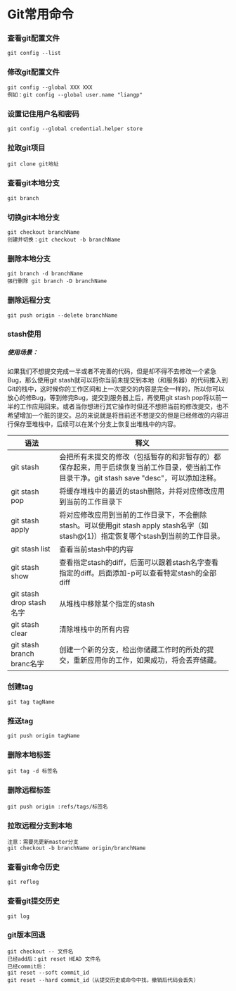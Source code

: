 # Git常用命令
### 查看git配置文件
```
git config --list
```
### 修改git配置文件
```
git config --global XXX XXX 
例如：git config --global user.name "liangp"
```
### 设置记住用户名和密码
```
git config --global credential.helper store
```
### 拉取git项目
```
git clone git地址
```
### 查看git本地分支
```
git branch
```
### 切换git本地分支
```
git checkout branchName
创建并切换：git checkout -b branchName
```
### 删除本地分支
```
git branch -d branchName
强行删除 git branch -D branchName
```
### 删除远程分支
```
git push origin --delete branchName
```
### stash使用
##### 使用场景：
如果我们不想提交完成一半或者不完善的代码，但是却不得不去修改一个紧急Bug，那么使用git stash就可以将你当前未提交到本地（和服务器）的代码推入到Git的栈中，这时候你的工作区间和上一次提交的内容是完全一样的，所以你可以放心的修Bug，等到修完Bug，提交到服务器上后，再使用git stash pop将以前一半的工作应用回来。或者当你想进行其它操作时但还不想把当前的修改提交，也不希望增加一个脏的提交。总的来说就是将目前还不想提交的但是已经修改的内容进行保存至堆栈中，后续可以在某个分支上恢复出堆栈中的内容。

语法 | 释义
---|---
git stash | 会把所有未提交的修改（包括暂存的和非暂存的）都保存起来，用于后续恢复当前工作目录，使当前工作目录干净。git stash save "desc"，可以添加注释。
git stash pop | 将缓存堆栈中的最近的stash删除，并将对应修改应用到当前的工作目录下
git stash apply | 将对应修改应用到当前的工作目录下，不会删除stash。可以使用git stash apply stash名字（如stash@{1}）指定恢复哪个stash到当前的工作目录。
git stash list | 查看当前stash中的内容
git stash show | 查看指定stash的diff，后面可以跟着stash名字查看指定的diff。后面添加-p可以查看特定stash的全部diff
git stash drop stash名字 |从堆栈中移除某个指定的stash
git stash clear |清除堆栈中的所有内容
git stash branch branc名字 |创建一个新的分支，检出你储藏工作时的所处的提交，重新应用你的工作，如果成功，将会丢弃储藏。


### 创建tag
```
git tag tagName
```
### 推送tag
```
git push origin tagName
```
### 删除本地标签
```
git tag -d 标签名  
```
### 删除远程标签
```
git push origin :refs/tags/标签名  
```
### 拉取远程分支到本地
```
注意：需要先更新master分支
git checkout -b branchName origin/branchName
```
### 查看git命令历史
```
git reflog
```
### 查看git提交历史
```
git log
```
### git版本回退
```
git checkout -- 文件名
已经add后：git reset HEAD 文件名
已经commit后：
git reset --soft commit_id
git reset --hard commit_id（从提交历史或命令中找，撤销后代码会丢失）
```
